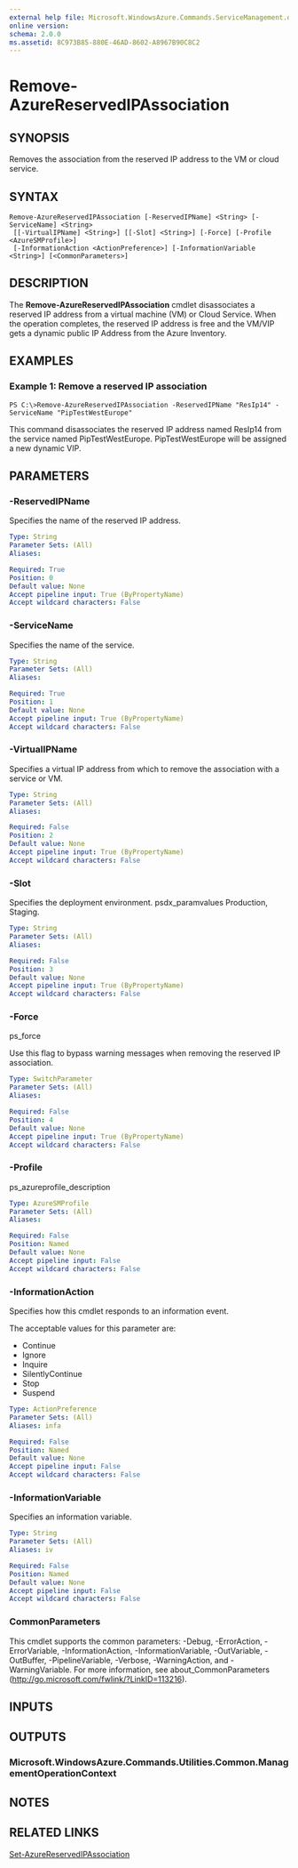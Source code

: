 ```yaml
---
external help file: Microsoft.WindowsAzure.Commands.ServiceManagement.dll-Help.xml
online version: 
schema: 2.0.0
ms.assetid: 8C973B85-880E-46AD-8602-A8967B90C8C2
---
```


# Remove-AzureReservedIPAssociation

## SYNOPSIS
Removes the association from the reserved IP address to the VM or cloud service.

## SYNTAX

```
Remove-AzureReservedIPAssociation [-ReservedIPName] <String> [-ServiceName] <String>
 [[-VirtualIPName] <String>] [[-Slot] <String>] [-Force] [-Profile <AzureSMProfile>]
 [-InformationAction <ActionPreference>] [-InformationVariable <String>] [<CommonParameters>]
```

## DESCRIPTION
The **Remove-AzureReservedIPAssociation** cmdlet disassociates a reserved IP address from a virtual machine (VM) or Cloud Service.
When the operation completes, the reserved IP address is free and the VM/VIP gets a dynamic public IP Address from the Azure Inventory.

## EXAMPLES

### Example 1: Remove a reserved IP association
```
PS C:\>Remove-AzureReservedIPAssociation -ReservedIPName "ResIp14" -ServiceName "PipTestWestEurope"
```

This command disassociates the reserved IP address named ResIp14 from the service named PipTestWestEurope.
PipTestWestEurope will be assigned a new dynamic VIP.

## PARAMETERS

### -ReservedIPName
Specifies the name of the reserved IP address.

```yaml
Type: String
Parameter Sets: (All)
Aliases: 

Required: True
Position: 0
Default value: None
Accept pipeline input: True (ByPropertyName)
Accept wildcard characters: False
```

### -ServiceName
Specifies the  name of the service.

```yaml
Type: String
Parameter Sets: (All)
Aliases: 

Required: True
Position: 1
Default value: None
Accept pipeline input: True (ByPropertyName)
Accept wildcard characters: False
```

### -VirtualIPName
Specifies a virtual IP address from which to remove the association with a service or VM.

```yaml
Type: String
Parameter Sets: (All)
Aliases: 

Required: False
Position: 2
Default value: None
Accept pipeline input: True (ByPropertyName)
Accept wildcard characters: False
```

### -Slot
Specifies the deployment environment.
psdx_paramvalues Production, Staging.

```yaml
Type: String
Parameter Sets: (All)
Aliases: 

Required: False
Position: 3
Default value: None
Accept pipeline input: True (ByPropertyName)
Accept wildcard characters: False
```

### -Force
ps_force

Use this flag to bypass warning messages when removing the reserved IP association.

```yaml
Type: SwitchParameter
Parameter Sets: (All)
Aliases: 

Required: False
Position: 4
Default value: None
Accept pipeline input: True (ByPropertyName)
Accept wildcard characters: False
```

### -Profile
ps_azureprofile_description

```yaml
Type: AzureSMProfile
Parameter Sets: (All)
Aliases: 

Required: False
Position: Named
Default value: None
Accept pipeline input: False
Accept wildcard characters: False
```

### -InformationAction
Specifies how this cmdlet responds to an information event.

The acceptable values for this parameter are:

- Continue
- Ignore
- Inquire
- SilentlyContinue
- Stop
- Suspend

```yaml
Type: ActionPreference
Parameter Sets: (All)
Aliases: infa

Required: False
Position: Named
Default value: None
Accept pipeline input: False
Accept wildcard characters: False
```

### -InformationVariable
Specifies an information variable.

```yaml
Type: String
Parameter Sets: (All)
Aliases: iv

Required: False
Position: Named
Default value: None
Accept pipeline input: False
Accept wildcard characters: False
```

### CommonParameters
This cmdlet supports the common parameters: -Debug, -ErrorAction, -ErrorVariable, -InformationAction, -InformationVariable, -OutVariable, -OutBuffer, -PipelineVariable, -Verbose, -WarningAction, and -WarningVariable. For more information, see about_CommonParameters (http://go.microsoft.com/fwlink/?LinkID=113216).

## INPUTS

## OUTPUTS

### Microsoft.WindowsAzure.Commands.Utilities.Common.ManagementOperationContext

## NOTES

## RELATED LINKS

[Set-AzureReservedIPAssociation](./Set-AzureReservedIPAssociation.md)


